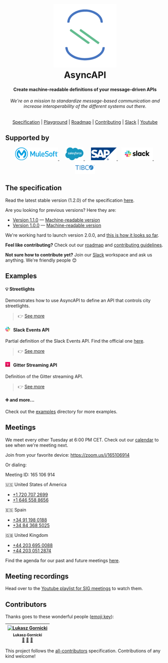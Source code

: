 <h1 align="center">
  <br>
  <a href="https://asyncapi.org"><img src="./assets/logo.png" alt="AsyncAPI logo" width="200"></a>
  <br>
  AsyncAPI
  <br>
<h4 align="center">Create machine-readable definitions of your message-driven APIs</h4>
<h6 align="center">We're on a mission to standardize message-based communication and increase interoperability of the different systems out there.</h6>
<p align="center">
  <a href="#the-specification">Specification</a>
  |
  <a href="http://editor.asyncapi.org" target="_blank">Playground</a>
  |
  <a href="./ROADMAP.md">Roadmap</a>
  |
  <a href="./CONTRIBUTING.md">Contributing</a>
  |
  <a href="https://join.slack.com/t/asyncapi/shared_invite/enQtNDY3MzI0NjU5OTQyLWU4ZGU2MTg1MDIyZDFjMTI2YjkxYTdlMzc1NjgzYTAxZDM1YTg1NDhhMTE2NDliMjlhZjYxNzk0ZTE5ZGU1ZTg">Slack</a>
  |
  <a href="https://www.youtube.com/channel/UCIz9zGwDLbrYQcDKVXdOstQ">Youtube</a>
</p>

## Supported by
<p align="center">
  <a href="https://mulesoft.com" target="_blank">
    <img src="./assets/mulesoft.png" alt="Mulesoft logo" height="40">
  </a>
  &nbsp;&nbsp;&nbsp;&nbsp;
  <a href="https://salesforce.com" target="_blank">
    <img src="./assets/salesforce.png" alt="Salesforce logo" height="40">
  </a>
  &nbsp;&nbsp;&nbsp;&nbsp;
  <a href="https://sap.com" target="_blank">
    <img src="./assets/sap.svg" alt="SAP logo" height="40">
  </a>
  &nbsp;&nbsp;
  <a href="https://slack.com" target="_blank">
    <img src="./assets/slack.svg" alt="Slack logo" height="40">
  </a>
  &nbsp;
  <a href="https://tibco.com" target="_blank">
    <img src="./assets/tibco.png" alt="TIBCO logo" height="40">
  </a>
</p>

## The specification

Read the latest stable version (1.2.0) of the specification [here](./versions/1.2.0/asyncapi.md).

Are you looking for previous versions? Here they are:

* [Version 1.1.0](/versions/1.1.0/asyncapi.md) — [Machine-readable version](/versions/1.1.0/schema.json)
* [Version 1.0.0](/versions/1.0.0/asyncapi.md) — [Machine-readable version](/versions/1.0.0/schema.json)

We're working hard to launch version 2.0.0, and [this is how it looks so far](./versions/next/asyncapi.md).

**Feel like contributing?** Check out our [roadmap](./ROADMAP.md) and [contributing guidelines](./CONTRIBUTING.md).

**Not sure how to contribute yet?** Join our [Slack](https://join.slack.com/t/asyncapi/shared_invite/enQtNDY3MzI0NjU5OTQyLWU4ZGU2MTg1MDIyZDFjMTI2YjkxYTdlMzc1NjgzYTAxZDM1YTg1NDhhMTE2NDliMjlhZjYxNzk0ZTE5ZGU1ZTg) workspace and ask us anything. We're friendly people :blush:

## Examples

#### :bulb: Streetlights
Demonstrates how to use AsyncAPI to define an API that controls city streetlights.

> :point_right: [See more](./examples/streetlights.yml)

#### <img src="./assets/slack.png" width="15" alt="Slack icon">&nbsp;&nbsp; Slack Events API
Partial definition of the Slack Events API. Find the official one [here](https://github.com/slackapi/slack-api-specs/blob/master/events-api/slack_events_api_async_v1.json).

> :point_right: [See more](./examples/slack-rtm.yml)

#### <img src="./assets/gitter.png" width="15" alt="Gitter icon">&nbsp;&nbsp; Gitter Streaming API
Definition of the Gitter streaming API.

> :point_right: [See more](./examples/gitter-streaming.yml)

#### :heavy_plus_sign: and more...
Check out the [examples](https://github.com/asyncapi/asyncapi/blob/master/examples) directory for more examples.

## Meetings

We meet every other Tuesday at 6:00 PM CET. Check out our [calendar](https://calendar.google.com/calendar?cid=dGJyYmZxNGRlNWJjbmd0OG9rdmV2NGxzdGtAZ3JvdXAuY2FsZW5kYXIuZ29vZ2xlLmNvbQ) to see when we're meeting next.

Join from your favorite device: https://zoom.us/j/165106914

Or dialing:

Meeting ID: 165 106 914

:us: United States of America
* [+1 720 707 2699](tel:+17207072699)
* [+1 646 558 8656](tel:+16465588656)

:es: Spain
* [+34 91 198 0188](tel:+34911980188)
* [+34 84 368 5025](tel:+34843685025)

:gb: United Kingdom
* [+44 203 695 0088](tel:+442036950088)
* [+44 203 051 2874](tel:+442030512874)

Find the agenda for our past and future meetings [here](https://github.com/asyncapi/asyncapi/issues?utf8=%E2%9C%93&q=is%3Aissue+label%3Ameeting+sort%3Acreated-desc+).

## Meeting recordings

Head over to the [Youtube playlist for SIG meetings](https://www.youtube.com/watch?v=S8gvf0XjO10&list=PLbi1gRlP7pijUwZJErzyYf_Rc-PWu4lXS) to watch them.

## Contributors

Thanks goes to these wonderful people ([emoji key](https://github.com/all-contributors/all-contributors#emoji-key)):

<!-- ALL-CONTRIBUTORS-LIST:START - Do not remove or modify this section -->
<!-- prettier-ignore -->
| [<img src="https://avatars1.githubusercontent.com/u/6995927?v=4" width="100px;" alt="Lukasz Gornicki"/><br /><sub><b>Lukasz Gornicki</b></sub>](http://resume.github.io/?derberg)<br />[📖](https://github.com/asyncapi/asyncapi/commits?author=derberg "Documentation") [🤔](https://github.com/asyncapi/asyncapi/issues?utf8=%E2%9C%93&q=is%3Aissue+derberg+ "Ideas, Planning, & Feedback") [👀](https://github.com/asyncapi/asyncapi/pulls?utf8=%E2%9C%93&q=is%3Apr+derberg+ "Reviewed Pull Requests") |
| :---: |
<!-- ALL-CONTRIBUTORS-LIST:END -->

This project follows the [all-contributors](https://github.com/all-contributors/all-contributors) specification. Contributions of any kind welcome!
